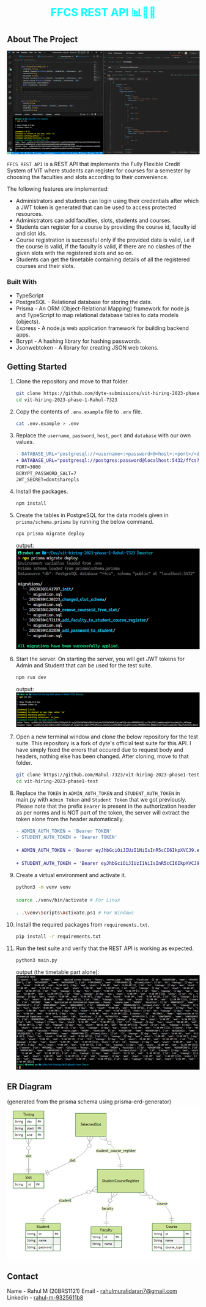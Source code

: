<h1 align="center" style="color: cyan">FFCS REST API 📊🚀✨</h1>

<!-- ABOUT THE PROJECT -->

## About The Project

![screenshot](images/screenshot.png)

`FFCS REST API` is a REST API that implements the Fully Flexible Credit System of VIT where students can register for courses for a semester by choosing the faculties and slots according to their convenience.

The following features are implemented:

- Administrators and students can login using their credentials after which a JWT token is generated that can be used to access protected resources.
- Administrators can add faculties, slots, students and courses.
- Students can register for a course by providing the course id, faculty id and slot ids.
- Course registration is successful only if the provided data is valid, i.e if the course is valid, if the faculty is valid, if there are no clashes of the given slots with the registered slots and so on.
- Students can get the timetable containing details of all the registered courses and their slots.

### Built With

- TypeScript
- PostgreSQL - Relational database for storing the data.
- Prisma - An ORM (Object-Relational Mapping) framework for node.js and TypeScript to map relational database tables to data models (objects).
- Express - A node.js web application framework for building backend apps.
- Bcrypt - A hashing library for hashing passwords.
- Jsonwebtoken - A library for creating JSON web tokens.

<!-- GETTING STARTED -->

## Getting Started

1. Clone the repository and move to that folder.
   ```bash
   git clone https://github.com/dyte-submissions/vit-hiring-2023-phase-1-Rahul-7323.git
   cd vit-hiring-2023-phase-1-Rahul-7323
   ```
2. Copy the contents of `.env.example` file to `.env` file.
   ```bash
   cat .env.example > .env
   ```
3. Replace the `username`, `password`, `host`, `port` and `database` with our own values.
   ```diff
   - DATABASE_URL="postgresql://<username>:<password>@<host>:<port>/<database>?schema=public"
   + DATABASE_URL="postgresql://postgres:password@localhost:5432/ffcs?schema=public"
   PORT=3000
   BCRYPT_PASSWORD_SALT=7
   JWT_SECRET=dontsharepls
   ```
4. Install the packages.
   ```bash
   npm install
   ```
5. Create the tables in PostgreSQL for the data models given in `prisma/schema.prisma` by running the below command.
   ```bash
   npx prisma migrate deploy
   ```
   output:
   ![prisma_migrate_deploy_output](images/prisma_migrate_deploy_output.png)
6. Start the server. On starting the server, you will get JWT tokens for Admin and Student that can be used for the test suite.
   ```bash
   npm run dev
   ```
   output:
   ![npm_run_dev_output](images/npm_run_dev_output.png)
7. Open a new terminal window and clone the below repository for the test suite. This repository is a fork of dyte's official test suite for this API. I have simply fixed the errors that occured due to request body and headers, nothing else has been changed. After cloning, move to that folder.
   ```bash
   git clone https://github.com/Rahul-7323/vit-hiring-2023-phase1-test.git
   cd vit-hiring-2023-phase1-test
   ```
8. Replace the `TOKEN` in `ADMIN_AUTH_TOKEN` and `STUDENT_AUTH_TOKEN` in main.py with `Admin Token` and `Student Token` that we got previously. Please note that the prefix `Bearer` is present in the authorization header as per norms and is NOT part of the token, the server will extract the token alone from the header automatically.

   ```diff
   - ADMIN_AUTH_TOKEN = 'Bearer TOKEN'
   - STUDENT_AUTH_TOKEN = 'Bearer TOKEN'

   + ADMIN_AUTH_TOKEN = 'Bearer eyJhbGciOiJIUzI1NiIsInR5cCI6IkpXVCJ9.eyJpZCI6ImFkbWluMDA3Iiwicm9sZSI6ImFkbWluIiwiaWF0IjoxNjc4MDM0ODU3fQ.rztT9cjFOtX_bmWmMsndy8sFskou3whp1Iv_AROOmqw'

   + STUDENT_AUTH_TOKEN = 'Bearer eyJhbGciOiJIUzI1NiIsInR5cCI6IkpXVCJ9.eyJpZCI6IjIwQlJTMTEyMSIsInJvbGUiOiJzdHVkZW50IiwiaWF0IjoxNjc4MDM0ODU3fQ.WbNmC5cXdTYOuaZvzyQjGsNU-dQaa7uRxUh15zJRorA'
   ```

9. Create a virtual environment and activate it.

   ```bash
   python3 -m venv venv

   source ./venv/bin/activate # For Linux

   . .\venv\Scripts\Activate.ps1 # For Windows
   ```

10. Install the required packages from `requirements.txt`.
    ```bash
    pip install -r requirements.txt
    ```
11. Run the test suite and verify that the REST API is working as expected.
    ```bash
    python3 main.py
    ```
    output (the timetable part alone):
    ![test_suite_output](images/test_suite_output.png)

## ER Diagram

(generated from the prisma schema using prisma-erd-generator)
![ERD](images/ERD.png)

## Contact

Name - Rahul M (20BRS1121)
Email - <rahulmuralidaran7@gmail.com>
Linkedin - [rahul-m-9325611b8](https://www.linkedin.com/in/rahul-m-9325611b8/)
